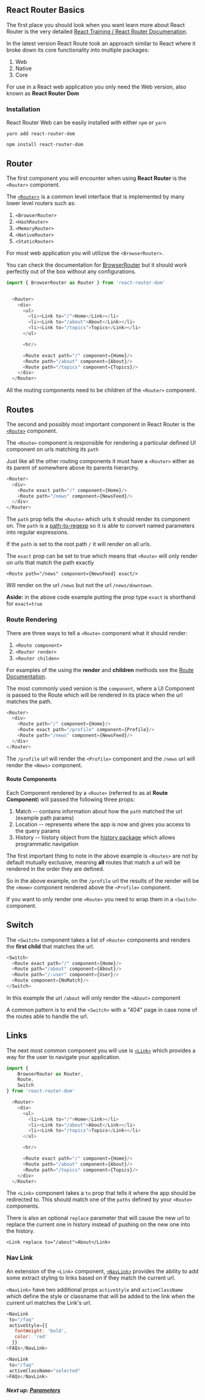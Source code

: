 ## React Router Basics

The first place you should look when you want learn more about React Router is the very detailed [React Training / React Router Documenation](https://reacttraining.com/react-router/).

In the latest version React Route took an approach similar to React where it broke down its core functionality into multiple packages:

1. Web
2. Native
3. Core

For use in a React web application you only need the Web version, also known as **React Router Dom**

### Installation

React Router Web can be easily installed with either `npm` or `yarn`

`yarn add react-router-dom`

`npm install react-router-dom`

## Router

The first component you will encounter when using **React Router** is the `<Router>` component.

The [`<Router>`](https://reacttraining.com/react-router/core/api/Router) is a common level interface that is implemented
by many lower level routers such as:

1. `<BrowserRouter>`
2. `<HashRouter>`
3. `<MemoryRouter>`
4. `<NativeRouter>`
5. `<StaticRouter>`

For most web application you will utilizse the `<BrowserRouter>`.

You can check the documentation for [BrowserRouter](https://reacttraining.com/react-router/web/api/BrowserRouter) but it
should work perfectly out of the box without any configurations.

```javascript 1.8
import { BrowserRouter as Router } from 'react-router-dom'


  <Router>
    <div>
      <ul>
        <li><Link to="/">Home</Link></li>
        <li><Link to="/about">About</Link></li>
        <li><Link to="/topics">Topics</Link></li>
      </ul>

      <hr/>

      <Route exact path="/" component={Home}/>
      <Route path="/about" component={About}/>
      <Route path="/topics" component={Topics}/>
    </div>
  </Router>
```

All the routing components need to be children of the `<Router>` component.

## Routes

The second and possibly most important component in React Router is the [`<Route>`](https://reacttraining.com/react-router/core/api/Route) component.

The `<Route>` component is responsible for rendering a particular defined UI component on urls matching its `path`

Just like all the other routing components it must have a `<Router>` either as its parent of somewhere above its parents hierarchy.

```javascript 1.8
<Router>
  <div>
    <Route exact path="/" component={Home}/>
    <Route path="/news" component={NewsFeed}/>
  </div>
</Router>
```

The `path` prop tells the `<Route>` which urls it should render its component on. The `path` is a [path-to-regexp](https://www.npmjs.com/package/path-to-regexp)
so it is able to convert named parameters into regular expressions.
 
If the `path` is set to the root path `/` it will render on all urls.
 
The `exact` prop can be set to true which means that `<Route>` will only render on urls that match the path exactly

`<Route path="/news" component={NewsFeed} exact/>`

Will render on the url `/news` but not the url `/news/downtown`.

**Aside:** in the above code example putting the prop type `exact` is shorthand for `exact=true`


### Route Rendering

There are three ways to tell a `<Route>` component what it should render:

1. `<Route component>`
2. `<Router render>`
3. `<Router childen>`

For examples of the using the **render** and **children** methods see the [Route Documentation](https://reacttraining.com/react-router/core/api/Route).


The most commonly used version is the `component`, where a UI Component is passed to the Route which will be rendered in its
place when the url matches the path.


```javascript 1.8
<Router>
  <div>
    <Route path="/" component={Home}/>
    <Route exact path="/profile" component={Profile}/>
    <Route path="/news" component={NewsFeed}/>
  </div>
</Router>
```

The `/profile` url will render the `<Profile>` component and the `/news` url will render the `<News>` component.

#### Route Components

Each Component rendered by a `<Route>` (referred to as at __Route Component__) will passed the following three props:
1. Match -- contains information about how the `path` matched the url (example path params)
2. Location -- represents where the app is now and gives you access to the query params
3. History -- history object from the [history package](https://github.com/ReactTraining/history) which allows programmatic navigation


The first important thing to note in the above example is `<Routes>` are not by default mutually exclusive, meaning **all** routes
that match a url will be rendered in the order they are defined.

So in the above example, on the `/profile` url the results of the render will be the `<Home>` component rendered above the `<Profile>` component.

If you want to only render one `<Route>` you need to wrap them in a `<Switch>` component.

## Switch

The `<Switch>` component takes a list of `<Route>` components and renders the **first child** that matches the url.

```javascript 1.8
<Switch>
  <Route exact path="/" component={Home}/>
  <Route path="/about" component={About}/>
  <Route path="/:user" component={User}/>
  <Route component={NoMatch}/>
</Switch>
```

In this example the url `/about` will only render the `<About>` component 

A common pattern is to end the `<Switch>` with a "404" page in case none of the routes able to handle the url. 


## Links

The next most common component you will use is [`<Link>`](https://reacttraining.com/react-router/web/api/Link) which provides a way for the user to navigate your application.

```javascript 1.8
import {
    BrowserRouter as Router,
    Route,
    Switch
} from 'react-router-dom'

  <Router>
    <div>
      <ul>
        <li><Link to="/">Home</Link></li>
        <li><Link to="/about">About</Link></li>
        <li><Link to="/topics">Topics</Link></li>
      </ul>

      <hr/>

      <Route exact path="/" component={Home}/>
      <Route path="/about" component={About}/>
      <Route path="/topics" component={Topics}/>
    </div>
  </Router>
```


The `<Link>` component takes a `to` prop that tells it where the app should be redirected to. This should match one
of the `paths` defined by your `<Route>` components.

There is also an optional `replace` parameter that will cause the new url to replace the current one in history instead of
pushing on the new one into the history.

```<Link replace to="/about">About</Link>```

### Nav Link

An extension of the `<Link>` component, [`<NavLink>`](https://reacttraining.com/react-router/web/api/NavLink) provides the ability to add some extract styling to links based on if they match the current url.
 
`<NavLink>` have two additional props `activeStyle` and `activeClassName` which define the style or classname that will be
added to the link when the current url matches the Link's url.
 
 ```javascript 1.8
<NavLink
  to="/faq"
  activeStyle={{
    fontWeight: 'bold',
    color: 'red'
   }}
>FAQs</NavLink>
```
 
 ```javascript 1.8
<NavLink
  to="/faq"
  activeClassName="selected"
>FAQs</NavLink>
```

##### Next up: [Parameters](../2_parameters/readme.md)


